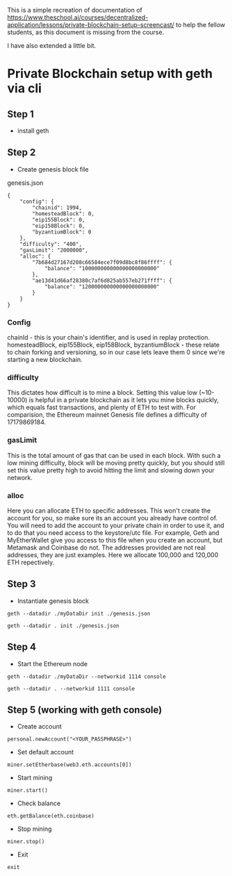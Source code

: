 This is a simple recreation of documentation of https://www.theschool.ai/courses/decentralized-application/lessons/private-blockchain-setup-screencast/ to help the fellow students, as this document is missing from the course.

I have also extended a little bit.

# Private Blockchain setup with geth via cli

## Step 1
* install geth

## Step 2
* Create genesis block file

genesis.json
```
{
    "config": {
        "chainid": 1994,
        "homesteadBlock": 0,
        "eip155Block": 0,
        "eip158Block": 0,
        "byzantiumBlock": 0
    },
    "difficulty": "400",
    "gasLimit": "2000000",
    "alloc": {
        "7b684d27167d208c66584ece7f09d8bc8f86ffff": {
            "balance": "100000000000000000000000"
        },
        "ae13d41d66af28380c7af6d825ab557eb271ffff": {
            "balance": "120000000000000000000000"
        }
    }
}
```

### Config
chainId - this is your chain's identifier, and is used in replay protection.
homesteadBlock, eip155Block, eip158Block, byzantiumBlock - these relate to chain forking and versioning, so in our case lets leave them 0 since we're starting a new blockchain.

### difficulty
This dictates how difficult is to mine a block. Setting this value low (~10-10000) is helpful in a private blockchain as it lets you mine blocks quickly, which equals fast transactions, and plenty of ETH to test with. For comparision, the Ethereum mainnet Genesis file defines a difficulty of 17179869184.

### gasLimit
This is the total amount of gas that can be used in each block. With such a low mining difficulty, block will be moving pretty quickly, but you should still set this value pretty high to avoid hitting the limit and slowing down your network.

### alloc
Here you can allocate ETH to specific addresses. This won't create the account for you, so make sure its an account you already have control of. You will need to add the account to your private chain in order to use it, and to do that you need access to the keystore/utc file. For example, Geth and MyEtherWallet give you access to this file when you create an account, but Metamask and Coinbase do not. The addresses provided are not real addresses, they are just examples. Here we allocate 100,000 and 120,000 ETH repectively.

## Step 3
* Instantiate genesis block

`geth --datadir ./myDataDir init ./genesis.json`

`geth --datadir . init ./genesis.json`

## Step 4
* Start the Ethereum node

`geth --datadir ./myDataDir --networkid 1114 console`

`geth --datadir . --networkid 1111 console`

## Step 5 (working with geth console)
* Create account

`personal.newAccount("<YOUR_PASSPHRASE>")`

* Set default account

`miner.setEtherbase(web3.eth.accounts[0])`

* Start mining

`miner.start()`

* Check balance

`eth.getBalance(eth.coinbase)`

* Stop mining

`miner.stop()`

* Exit

`exit`
